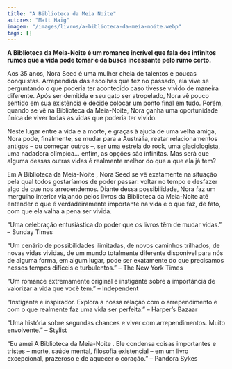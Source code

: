 ```yaml
---
title: "A Biblioteca da Meia Noite"
autores: "Matt Haig"
imagem: "/images/livros/a-biblioteca-da-meia-noite.webp"
tags: []
---
```


**A Biblioteca da Meia-Noite é um romance incrível que fala dos infinitos rumos que a vida pode tomar e da busca incessante pelo rumo certo.**

Aos 35 anos, Nora Seed é uma mulher cheia de talentos e poucas conquistas. Arrependida das escolhas que fez no passado, ela vive se perguntando o que poderia ter acontecido caso tivesse vivido de maneira diferente. Após ser demitida e seu gato ser atropelado, Nora vê pouco sentido em sua existência e decide colocar um ponto final em tudo. Porém, quando se vê na Biblioteca da Meia-Noite, Nora ganha uma oportunidade única de viver todas as vidas que poderia ter vivido.

Neste lugar entre a vida e a morte, e graças à ajuda de uma velha amiga, Nora pode, finalmente, se mudar para a Austrália, reatar relacionamentos antigos – ou começar outros –, ser uma estrela do rock, uma glaciologista, uma nadadora olímpica... enfim, as opções são infinitas. Mas será que alguma dessas outras vidas é realmente melhor do que a que ela já tem?

Em A Biblioteca da Meia-Noite , Nora Seed se vê exatamente na situação pela qual todos gostaríamos de poder passar: voltar no tempo e desfazer algo de que nos arrependemos. Diante dessa possibilidade, Nora faz um mergulho interior viajando pelos livros da Biblioteca da Meia-Noite até entender o que é verdadeiramente importante na vida e o que faz, de fato, com que ela valha a pena ser vivida.

“Uma celebração entusiástica do poder que os livros têm de mudar vidas.” – Sunday Times

“Um cenário de possibilidades ilimitadas, de novos caminhos trilhados, de novas vidas vividas, de um mundo totalmente diferente disponível para nós de alguma forma, em algum lugar, pode ser exatamente do que precisamos nesses tempos difíceis e turbulentos.” – The New York Times

“Um romance extremamente original e instigante sobre a importância de valorizar a vida que você tem.” – Independent

“Instigante e inspirador. Explora a nossa relação com o arrependimento e com o que realmente faz uma vida ser perfeita.” – Harper’s Bazaar

“Uma história sobre segundas chances e viver com arrependimentos. Muito envolvente.” – Stylist

“Eu amei A Biblioteca da Meia-Noite . Ele condensa coisas importantes e tristes – morte, saúde mental, filosofia existencial – em um livro excepcional, prazeroso e de aquecer o coração.” – Pandora Sykes
